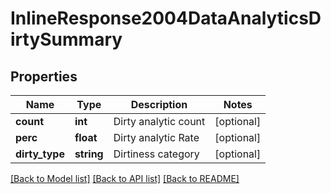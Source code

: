 # InlineResponse2004DataAnalyticsDirtySummary

## Properties
Name | Type | Description | Notes
------------ | ------------- | ------------- | -------------
**count** | **int** | Dirty analytic count | [optional] 
**perc** | **float** | Dirty analytic Rate | [optional] 
**dirty_type** | **string** | Dirtiness category | [optional] 

[[Back to Model list]](../README.md#documentation-for-models) [[Back to API list]](../README.md#documentation-for-api-endpoints) [[Back to README]](../README.md)


